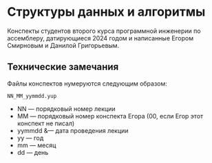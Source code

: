 # Структуры данных и алгоритмы
Конспекты студентов второго курса программной инженерии по ассемблеру, датирующиеся 2024 годом и написанные Егором Смирновым и Данилой Григорьевым.

## Технические замечания
Файлы конспектов нумеруются следующим образом:

```NN_MM_yymmdd.yup```

* NN &mdash; порядковый номер лекции
* MM &mdash; порядковый номер конспекта Егора (00, если Егор этот конспект не писал)
* yymmdd &&mdash; дата проведения лекции
 * yy &mdash; год
 * mm &mdash; месяц
 * dd &mdash; день
